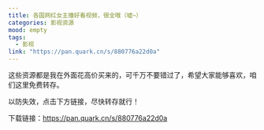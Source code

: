 ```yaml
---
title: 各国网红女主播好看视频，很全哦（嘘~）
categories: 影视资源
mood: empty
tags:
  - 影视
link: "https://pan.quark.cn/s/880776a22d0a"
---
```








这些资源都是我在外面花高价买来的，可千万不要错过了，希望大家能够喜欢，咱们这里免费转存。




以防失效，点击下方链接，尽快转存就行！




下载链接：https://pan.quark.cn/s/880776a22d0a








